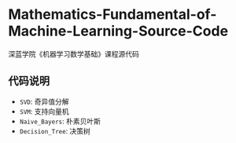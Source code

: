 # Mathematics-Fundamental-of-Machine-Learning-Source-Code

深蓝学院《机器学习数学基础》课程源代码

## 代码说明

- `SVD`: 奇异值分解
- `SVM`: 支持向量机
- `Naive_Bayers`: 朴素贝叶斯
- `Decision_Tree`: 决策树

